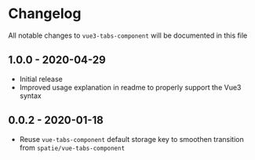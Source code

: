 # Changelog

All notable changes to `vue3-tabs-component` will be documented in this file

## 1.0.0 - 2020-04-29
- Initial release
- Improved usage explanation in readme to properly support the Vue3 syntax

## 0.0.2 - 2020-01-18
- Reuse `vue-tabs-component` default storage key to smoothen transition from `spatie/vue-tabs-component`